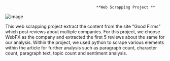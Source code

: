                                             **Web Scrapping Project **
![image](https://github.com/Saumya2023/Web-Scrapping-Project/assets/147556091/4809cca8-3158-416f-a438-65a465296752)

This web scrapping project extract the content from the site "Good Firms" which post reviews about multiple companies. For this project, we choose WebFX as the company and extracted the first 5 reviews about the same for our analysis.
Within the project, we used python to scrape various elements within the article for further analysis such as paragraph count, character count, paragraph text, topic count and sentiment analysis.
